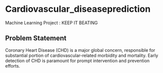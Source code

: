 # Cardiovascular_diseaseprediction
Machine Learning Project : KEEP IT BEATING

## Problem Statement
Coronary Heart Disease (CHD) is a major global concern, responsible for substantial portion 
of cardiovascular-related morbidity and mortality. Early detection of CHD is paramount for 
prompt intervention and prevention efforts.
